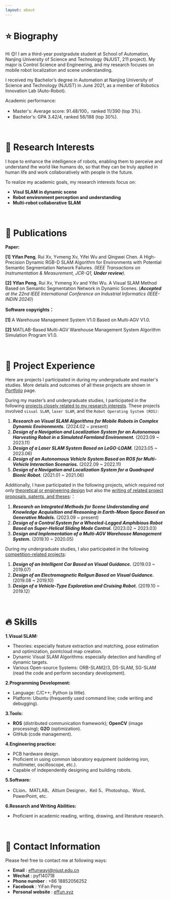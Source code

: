 ```yaml
---
layout: about 
---
```


# &#11088; Biography
Hi &#128522;! I am a third-year postgradute student at School of Automation, Nanjing University of Science and Technology (NJUST, 211 project).
My major is Control Science and Engineering, and my research focuses on mobile robot localization and scene understanding.

I received my Bachelor’s degree in Automation at Nanjing University of Science and Technology (NJUST) in June 2021, as a member of Robotics Innovation Lab (Auto-Robot). 

Academic performance:

* Master's: Average score: 91.48/100，ranked 11/390 (top 3%).
* Bachelor's: GPA 3.42/4, ranked 56/188 (top 30%).

<br/>

# &#128640; Research Interests
I hope to enhance the intelligence of robots, enabling them to perceive and understand the world like humans do, so that they can be truly applied in human life and work collaboratively with people in the future. 

To realize my academic goals, my research interests focus on:

* **Visul SLAM in dynamic scene**
* **Robot environment perception and understanding**
* **Multi-robot collaborative SLAM**

<br/>

# &#128220; Publications

**Paper:**

<strong>[1]</strong> **Yifan Peng**, Rui Xv, Yvmeng Xv, Yifei Wu and Qingwei Chen. A High-Precision Dynamic RGB-D SLAM Algorithm for Environments with Potential Semantic Segmentation Network Failures. *(IEEE Transactions on Instrumentation & Measurement, JCR-Q1, **Under review**).*

<strong>[2]</strong> **Yifan Peng**, Rui Xv, Yvmeng Xv and Yifei Wu. A Visual SLAM Method Based on Semantic Segmentation Network in Dynamic Scenes. (***Accepted** at the 22nd IEEE International Conference on Industrial Informatics (IEEE-INDIN 2024)*)

**Software copyrights：**

<strong>[1]</strong> A Warehouse Management System V1.0 Based on Multi-AGV V1.0.

<strong>[2]</strong> MATLAB-Based Multi-AGV Warehouse Management System Algorithm Simulation Program V1.0.

<br/>

# &#128225; Project Experience

Here are projects I participated in during my undergraduate and master's studies. More details and outcomes of all these projects are shown in [*Portfolio*](https://effun.xyz/portfolio/) page.

During my master’s and undergraduate studies, I participated in the following <u>projects closely related to my research interests</u>. These projects involved `visual SLAM`, `laser SLAM`, and the `Robot Operating System (ROS)`:

1. ***Research on Visual SLAM Algorithms for Mobile Robots in Complex Dynamic Environments.*** (2024.02 ~ present)
2. ***Design of a Navigation and Localization System for an Autonomous Harvesting Robot in a Simulated Farmland Environment.*** (2023.09 ~ 2023.11)
3. ***Design of a Laser SLAM System Based on LeGO-LOAM.*** (2023.05 ~ 2023.06)
4. ***Design of an Autonomous Vehicle System Based on ROS for Multi-Vehicle Interaction Scenarios.*** (2022.09 ~ 2022.11)
5. ***Design of a Navigation and Localization System for a Quadruped Bionic Robot.*** (2021.01 ~ 2021.06)

Additionally, I have participated in the following projects, which required not only <u>theoretical or engineering design</u> but also the <u>writing of related project proposals, patents, and theses</u>:：

1. ***Research on Integrated Methods for Scene Understanding and Knowledge Acquisition and Reasoning in Earth-Moon Space Based on Generative Models.*** (2023.09 ~ present)
2. ***Design of a Control System for a Wheeled-Legged Amphibious Robot Based on Super-Helical Sliding Mode Control.*** (2023.02 ~ 2023.03)
3. ***Design and Implementation of a Multi-AGV Warehouse Management System.*** (2019.10 ~ 2020.05)

During my undergraduate studies, I also participated in the following <u>competition-related projects</u>:

1. ***Design of an Intelligent Car Based on Visual Guidance.*** (2019.03 ~ 2019.07)
2. ***Design of an Electromagnetic Railgun Based on Visual Guidance.*** (2019.08 ~ 2019.10)
3. ***Design of a Vehicle-Type Exploration and Cruising Robot.*** (2019.10 ~ 2019.12)

<br/>

# &#128293; Skills


**1.Visual SLAM:** 
* Theories: especially feature extraction and matching, pose estimation and optimization, pointcloud map creation.
* Dynamic Visual SLAM Algorithms: especially detection and handling of dynamic targets.
* Various Open-source Systems: ORB-SLAM2/3, DS-SLAM, SG-SLAM (read the code and perform secondary development).

**2.Programming Development:**
* Language: C/C++; Python (a little).
* Platform: Ubuntu (frequently used command line; code writing and debugging).

**3.Tools:**
* **ROS** (distributed communication framework); **OpenCV** (image processing); **G2O** (optimization).
* GitHub (code management).

**4.Engineering practice:**
* PCB hardware design.
* Proficient in using common laboratory equipment (soldering iron, multimeter, oscilloscope, etc.).
* Capable of independently designing and building robots.

**5.Software:** 
* CLion、MATLAB、Altium Designer、Keil 5、Photoshop、Word、PowerPoint, etc.

**6.Research and Writing Abilities:**
* Proficient in academic reading, writing, drawing, and literature research.

<br/>

# &#128231; Contact Information
Please feel free to contact me at following ways:

* **Email** : effunwayj@njust.edu.cn
* **Wechat** : pyf140718
* **Phone number** : +86 18852056252
* **Facebook** : YiFan Peng 
* **Personal website** : [effun.xyz](https://effun.xyz)
